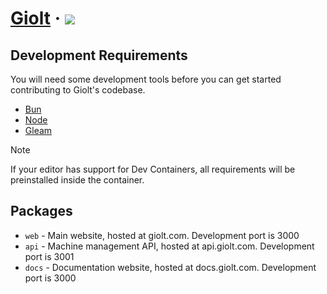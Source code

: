 # [Giolt](https://giolt.com) &middot; [![](https://img.shields.io/badge/license-FSL-green)](/LICENSE.md)

## Development Requirements

You will need some development tools before you can get started contributing to
Giolt's codebase.

* [Bun](https://bun.sh)
* [Node](https://nodejs.org)
* [Gleam](https://gleam.run)

> [!NOTE]
> If your editor has support for Dev Containers, all requirements will be preinstalled inside the container.

## Packages
* `web` - Main website, hosted at giolt.com. Development port is 3000
* `api` - Machine management API, hosted at api.giolt.com. Development port is 3001
* `docs` - Documentation website, hosted at docs.giolt.com. Development port is 3000
